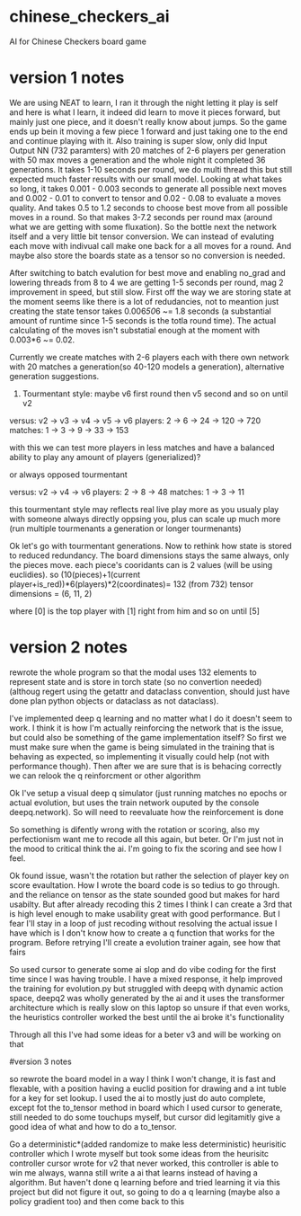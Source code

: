 # chinese_checkers_ai
AI for Chinese Checkers board game

# version 1 notes

We are using NEAT to learn, I ran it through the night letting it play is self and here is what I learn, it indeed did learn to move it pieces forward, but mainly just one piece, and it doesn't really know about jumps. So the game ends up bein it moving a few piece 1 forward and just taking one to the end and continue playing with it. Also training is super slow, only did Input Output NN (732 paramters) with 20 matches of 2-6 players per generation with 50 max moves a generation and the whole night it completed 36 generations. It takes 1-10 seconds per round, we do multi thread this but still expected much faster results with our small model. Looking at what takes so long, it takes 0.001 - 0.003 seconds to generate all possible next moves and 0.002 - 0.01 to convert to tensor and 0.02 - 0.08 to evaluate a moves quality. And takes 0.5 to 1.2 seconds to choose best move from all possible moves in a round. So that makes 3-7.2 seconds per round max (around what we are getting with some fluxation). So the bottle next the network itself and a very little bit tensor conversion. We can instead of evaluting each move with indivual call make one back for a all moves for a round. And maybe also store the boards state as a tensor so no conversion is needed.

After switching to batch evalution for best move and enabling no_grad and lowering threads from 8 to 4 we are getting 1-5 seconds per round, mag 2 improvement in speed, but still slow. First off the way we are storing state at the moment seems like there is a lot of redudancies, not to meantion just creating the state tensor takes 0.006*50*6 ~= 1.8 seconds (a substantial amount of runtime since 1-5 seconds is the totla round time). The actual calculating of the moves isn't substatial enough at the moment with 0.003*6 ~= 0.02.

Currently we create matches with 2-6 players each with there own network with 20 matches a generation(so 40-120 models a generation), alternative generation suggestions.

1. Tourmentant style: maybe v6 first round then v5 second and so on until v2

versus:  v2 -> v3 -> v4 -> v5  -> v6
players: 2  -> 6  -> 24 -> 120 -> 720
matches: 1  -> 3  -> 9  -> 33  -> 153

with this we can test more players in less matches and have a balanced ability to play any amount of players (generialized)?

or always opposed tourmentant

versus: v2 -> v4 -> v6
players: 2 -> 8  -> 48
matches: 1 -> 3  -> 11

this tourmentant style may reflects real live play more as you usualy play with someone always directly oppsing you, plus can scale up much more (run multiple tourmenants a generation or longer tourmenants)

Ok let's go with tourmentant generations. Now to rethink how state is stored to reduced redundancy. The board dimensions stays the same always, only the pieces move. each piece's cooridants can is 2 values (will be using euclidies). so (10(pieces)+1(current player+is_red))*6(players)*2(coordinates)= 132  (from 732) tensor dimensions = (6, 11, 2)

where [0] is the top player with [1] right from him and so on until [5]

# version 2 notes

rewrote the whole program so that the modal uses 132 elements to represent state and is
store in torch state (so no convertion needed) (althoug regert using the getattr and dataclass convention, should just have done plan python objects or dataclass as not dataclass).

I've implemented deep q learning and no matter what I do it doesn't seem to work. I think it is how I'm actually reinforcing the network that is the issue, but could also be something of the game implementation itself? So first we must make sure when the game is being simulated in the training that is behaving as expected, so implementing it visually could help (not with performance though). Then after we are sure that is is behacing correctly we can relook the q reinforcment or other algorithm

Ok I've setup a visual deep q simulator (just running matches no epochs or actual evolution, but uses the train network ouputed by the console deepq.network). So will need to reevaluate how the reinforcement is done

So something is difently wrong with the rotation or scoring, also my perfectionism want me to recode all this again, but beter. Or I'm just not in the mood to critical think the ai. I'm going to fix the scoring and see how I feel. 

Ok found issue, wasn't the rotation but rather the selection of player key on score evaultation. How I wrote the board code is so tedius to go through. and the reliance on tensor as the state sounded good but makes for hard usabilty. But after already recoding this 2 times I think I can create a 3rd that is high level enough to make usability great with good performance. But I fear I'll stay in a loop of just recoding without resolving the actual issue I have which is I don't know how to create a q function that works for the program. Before retrying I'll create a evolution trainer again, see how that fairs

So used cursor to generate some ai slop and do vibe coding for the first time since I was having trouble. I have a mixed response, it help improved the training for evolution.py but struggled with deepq with dynamic action space, deepq2 was wholly generated by the ai and it uses the transformer architecture which is really slow on this laptop so unsure if that even works, the heuristics controller worked the best until the ai broke it's functionality

Through all this I've had some ideas for a beter v3 and will be working on that

#version 3 notes

so rewrote the board model in a way I think I won't change, it is fast and flexable, with a position having a euclid position for drawing and a int tuble for a key for set lookup. I used the ai to mostly just do auto complete, except fot the to_tensor method in board which I used cursor to generate, still needed to do some touchups myself, but cursor did legitamitly give a good idea of what and how to do a to_tensor.

Go a deterministic*(added randomize to make less deterministic) heurisitic controller which I wrote myself but took some ideas from the heurisitc controller cursor wrote for v2 that never worked, this controller is able to win me always, wanna still write a ai that learns instead of having a algorithm. But haven't done q learning before and tried learning it via this project but did not figure it out, so going to do a q learning (maybe also a policy gradient too) and then come back to this